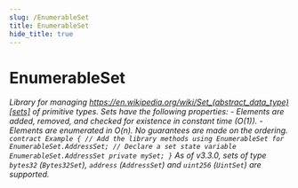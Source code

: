 ```yaml
---
slug: /EnumerableSet
title: EnumerableSet
hide_title: true
---
```


# EnumerableSet

_Library for managing https://en.wikipedia.org/wiki/Set_(abstract_data_type)[sets] of primitive types. Sets have the following properties: - Elements are added, removed, and checked for existence in constant time (O(1)). - Elements are enumerated in O(n). No guarantees are made on the ordering. `contract Example { // Add the library methods using EnumerableSet for EnumerableSet.AddressSet; // Declare a set state variable EnumerableSet.AddressSet private mySet; }` As of v3.3.0, sets of type `bytes32` (`Bytes32Set`), `address` (`AddressSet`) and `uint256` (`UintSet`) are supported._
